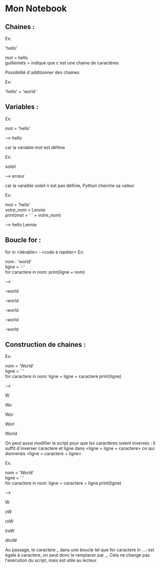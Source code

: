 # Mon Notebook
## Chaines :

Ex: 

'hello'

mot = hello   
guillemets = indique que c´est une chaine de caractères

Possibilité d´additionner des chaines

Ex: 

'hello' + 'world'

## Variables :

Ex: 

mot = 'hello'  

--> 
  hello   
  
  
  car la variable mot est définie
  
  
Ex: 

soleil 

--> 
  erreur   
  
  car la varaible soleil n´est pas définie, Python cherche sa valeur

Ex:

mot = 'hello'  
votre_nom = Lennie  
print(mot + ' ' + votre_nom) 

--> 
  hello Lennie

## Boucle for :

for <variable> in <itérable> : <code à repéter>
Ex: 
  
nom : 'world'   
ligne = '-'  
for caractere in nom: 
   print(ligne + nom)
                                    
  --> 
  
  -world
  
  -world
  
  -world
  
  -world
  
  -world
  
## Construction de chaines :
  
Ex: 
  
nom = 'World'    
ligne = ' '    
for caractere in nom:
    ligne = ligne + caractere
    print(ligne)
  
-->

  W
  
  Wo
  
  Wor
  
  Worl
  
  World
  
On peut aussi modifier le script pour que les caractères soient inversés :
  Il suffit d´inverser caractere et ligne dans <ligne = ligne + caractere> ce qui donnerais <ligne = caractere + ligne>
  
Ex: 
  
nom = 'World'    
ligne = ' '    
for caractere in nom:
    ligne = caractere + ligne
    print(ligne)
  
-->
  
  W
  
  oW
  
  roW
  
  lroW
  
  dlroW

Au passage, le caractere _ dans une boucle tel que for caractere in ...: est égale à caractere, on peut donc le remplacer par _. Cela ne change pas l'exécution du script, mais est utile au lecteur.



